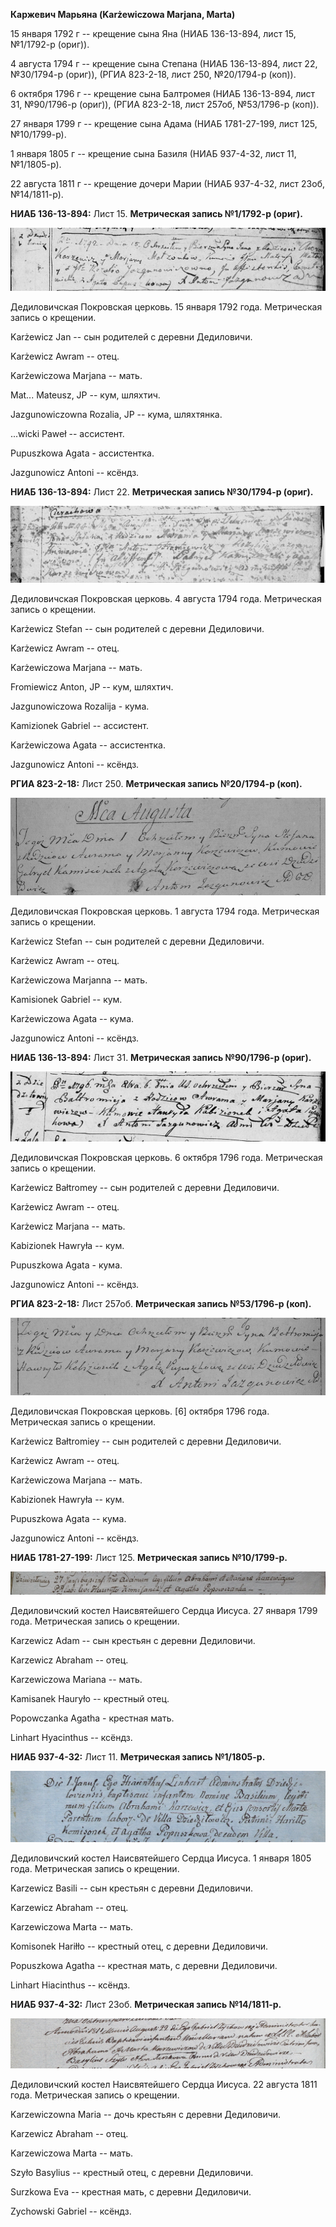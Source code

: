 **Каржевич Марьяна (Karżewiczowa Marjana, Marta)**

15 января 1792 г -- крещение сына Яна (НИАБ 136-13-894, лист 15,
№1/1792-р (ориг)).

4 августа 1794 г -- крещение сына Степана (НИАБ 136-13-894, лист 22,
№30/1794-р (ориг)), (РГИА 823-2-18, лист 250, №20/1794-р (коп)).

6 октября 1796 г -- крещение сына Балтромея (НИАБ 136-13-894, лист 31,
№90/1796-р (ориг)), (РГИА 823-2-18, лист 257об, №53/1796-р (коп)).

27 января 1799 г -- крещение сына Адама (НИАБ 1781-27-199, лист 125,
№10/1799-р).

1 января 1805 г -- крещение сына Базиля (НИАБ 937-4-32, лист 11,
№1/1805-р).

22 августа 1811 г -- крещение дочери Марии (НИАБ 937-4-32, лист 23об,
№14/1811-р).

**НИАБ 136-13-894:** Лист 15. **Метрическая запись №1/1792-р (ориг).**

![](./media/c42cd634e633dc97ba06734e25a53229c539f332.png)

Дедиловичская Покровская церковь. 15 января 1792 года. Метрическая
запись о крещении.

Karżewicz Jan -- сын родителей с деревни Дедиловичи.

Karżewicz Awram -- отец.

Karżewiczowa Marjana -- мать.

Mat\... Mateusz, JP -- кум, шляхтич.

Jazgunowiczowna Rozalia, JP -- кума, шляхтянка.

\...wicki Paweł -- ассистент.

Pupuszkowa Agata - ассистентка.

Jazgunowicz Antoni -- ксёндз.

**НИАБ 136-13-894:** Лист 22. **Метрическая запись №30/1794-р (ориг).**

![](./media/39430f02265d0708b7cedffb7bf9209880de69b9.png)

Дедиловичская Покровская церковь. 4 августа 1794 года. Метрическая
запись о крещении.

Karżewicz Stefan -- сын родителей с деревни Дедиловичи.

Karżewicz Awram -- отец.

Karżewiczowa Marjana -- мать.

Fromiewicz Anton, JP -- кум, шляхтич.

Jazgunowiczowa Rozalija - кума.

Kamizionek Gabriel -- ассистент.

Karżewiczowa Agata -- ассистентка.

Jazgunowicz Antoni -- ксёндз.

**РГИА 823-2-18:** Лист 250. **Метрическая запись №20/1794-р (коп).**

![](./media/4c3fce7be4c56276adf90d3639ae47ea829cf41d.png)

Дедиловичская Покровская церковь. 1 августа 1794 года. Метрическая
запись о крещении.

Karżewicz Stefan -- сын родителей с деревни Дедиловичи.

Karżewicz Awram -- отец.

Karżewiczowa Marjanna -- мать.

Kamisionek Gabriel -- кум.

Karżewiczowa Agata -- кума.

Jazgunowicz Antoni -- ксёндз.

**НИАБ 136-13-894:** Лист 31. **Метрическая запись №90/1796-р (ориг).**

![](./media/bf8f2c8897be0cb89760dfc33bb2c4a87231fc50.png)

Дедиловичская Покровская церковь. 6 октября 1796 года. Метрическая
запись о крещении.

Karżewicz Bałtromey -- сын родителей с деревни Дедиловичи.

Karżewicz Awram -- отец.

Karżewicz Marjana -- мать.

Kabizionek Hawryła -- кум.

Pupuszkowa Agata - кума.

Jazgunowicz Antoni -- ксёндз.

**РГИА 823-2-18:** Лист 257об. **Метрическая запись №53/1796-р (коп).**

![](./media/9580c162e5a89b5671375c7e2f6811e656747c31.png)

Дедиловичская Покровская церковь. \[6\] октября 1796 года. Метрическая
запись о крещении.

Karżewicz Bałtromiey -- сын родителей с деревни Дедиловичи.

Karżewicz Awram -- отец.

Karżewiczowa Marjana -- мать.

Kabizionek Hawryła -- кум.

Pupuszkowa Agata -- кума.

Jazgunowicz Antoni -- ксёндз.

**НИАБ 1781-27-199:** Лист 125. **Метрическая запись №10/1799-р.**

![](./media/b481372f5168c99046716abf5f049a5c3b2dbcc2.png)

Дедиловичский костел Наисвятейшего Сердца Иисуса. 27 января 1799 года.
Метрическая запись о крещении.

Karzewicz Adam -- сын крестьян с деревни Дедиловичи.

Karzewicz Abraham -- отец.

Karzewiczowa Mariana -- мать.

Kamisanek Hauryło -- крестный отец.

Popowczanka Agatha - крестная мать.

Linhart Hyacinthus -- ксёндз.

**НИАБ 937-4-32:** Лист 11. **Метрическая запись №1/1805-р.**

![](./media/739797052e99552340facdf71c145a95339a5150.png)

Дедиловичский костел Наисвятейшего Сердца Иисуса. 1 января 1805 года.
Метрическая запись о крещении.

Karzewicz Basili -- сын крестьян с деревни Дедиловичи.

Karzewicz Abraham -- отец.

Karzewiczowa Marta -- мать.

Komisonek Hariłło -- крестный отец, с деревни Дедиловичи.

Popuszkowa Agatha -- крестная мать, с деревни Дедиловичи.

Linhart Hiacinthus -- ксёндз.

**НИАБ 937-4-32:** Лист 23об. **Метрическая запись №14/1811-р.**

![](./media/3fd0060719779296a64b19ccf199e100d534f3ea.png)

Дедиловичский костел Наисвятейшего Сердца Иисуса. 22 августа 1811 года.
Метрическая запись о крещении.

Karzewiczowna Maria -- дочь крестьян с деревни Дедиловичи.

Karzewicz Abraham -- отец.

Karzewiczowa Marta -- мать.

Szyło Basylius -- крестный отец, с деревни Дедиловичи.

Surzkowa Eva -- крестная мать, с деревни Дедиловичи.

Zychowski Gabriel -- ксёндз.
